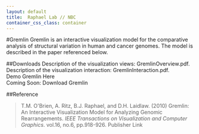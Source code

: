 ```yaml
---
layout: default
title:  Raphael Lab // NBC
container_css_class: container
---
```


#Gremlin
Gremlin is an interactive visualization model for the comparative analysis of structural variation in human and cancer genomes.
The model is described in the paper referenced below.

##Downloads
Description of the visualization views: GremlinOverview.pdf.  
Description of the visualization interaction: GremlinInteraction.pdf.  
Demo Gremlin Here  
Coming Soon: Download Gremlin

##Reference
>T.M. O'Brien, A. Ritz, B.J. Raphael, and D.H. Laidlaw. (2010) Gremlin: An Interactive Visualization Model for Analyzing Genomic Rearrangements.
>*IEEE Transactions on Visualization and Computer Graphics*. vol.16, no.6, pp.918-926. Publisher Link